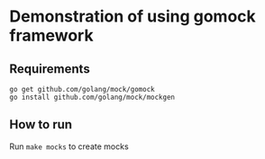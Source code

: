 # Demonstration of using gomock framework

## Requirements
```
go get github.com/golang/mock/gomock
go install github.com/golang/mock/mockgen
```

## How to run 
Run `make mocks` to create mocks
